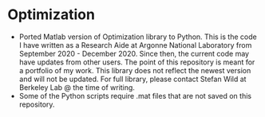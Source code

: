 # Optimization
* Ported Matlab version of Optimization library to Python. This is the code I have written as a Research Aide at Argonne National Laboratory from September 2020 - December 2020. Since then, the current code may have updates from other users. The point of this repository is meant for a portfolio of my work. This library does not reflect the newest version and will not be updated. For full library, please contact Stefan Wild at Berkeley Lab @ the time of writing.
* Some of the Python scripts require .mat files that are not saved on this repository.
